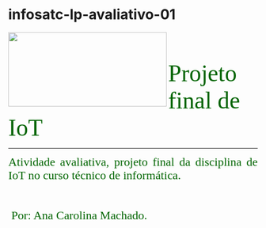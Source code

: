 # infosatc-lp-avaliativo-01
<HTML>
<HEAD>
</HEAD>
<BODY>
<a href  = "https://web.satc.edu.br">
<img src = https://user-images.githubusercontent.com/69262009/91752902-6bd90900-eb9d-11ea-8ec9-82fddd539157.png width ="320" height ="150" align = "left">
</a href>
<font face = "candara" size = "10" color = "#006400">
<br>
Projeto final de IoT
</font>
<br>
<hr size = "2" color = "#556B2F">
<p align = "justify">
<font face = "candara" size = "5" color = "#006400">
Atividade avaliativa, projeto final da disciplina de IoT no curso técnico de informática.
<br>
<br><br>
<img src=>
Por: Ana Carolina Machado.
</font>
</BODY>
</p>
</HTML>

